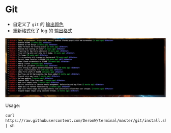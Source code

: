 # Git

- 自定义了 `git` 的 [输出颜色](http://git-scm.com/book/ch7-1.html)
- 重新格式化了 log 的 [输出格式](https://coderwall.com/p/euwpig)

![screenshot](https://raw.githubusercontent.com/DeronW/terminal/master/screenshots/1._git_lg__git_.jpg)

Usage:

    curl https://raw.githubusercontent.com/DeronW/terminal/master/git/install.sh | sh
